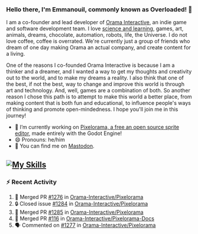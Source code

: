 ### Hello there, I'm Emmanouil, commonly known as Overloaded! 👋
I am a co-founder and lead developer of [Orama Interactive](https://www.oramainteractive.com/), an indie game and software development team. I love [science and learning](https://github.com/OverloadedOrama/KnowledgeBase), games, art, animals, dreams, chocolate, automation, robots, life, the Universe. I do not love coffee, coffee is overrated. We're currently just a group of friends who dream of one day making Orama an actual company, and create content for a living.

One of the reasons I co-founded Orama Interactive is because I am a thinker and a dreamer, and I wanted a way to get my thoughts and creativity out to the world, and to make my dreams a reality. I also think that one of the best, if not the best, way to change and improve this world is through art and technology. And, well, games are a combination of both. So another reason I chose this path is to attempt to make this world a better place, from making content that is both fun and educational, to influence people's ways of thinking and promote open-mindedness. I hope you'll join me in this journey!

- 🔭 I’m currently working on [Pixelorama, a free an open source sprite editor](https://github.com/Orama-Interactive/Pixelorama), made entirely with the Godot Engine!
- 😄 Pronouns: he/him
- 🐘 You can find me on <a rel="me" href="https://mastodon.social/@Overloaded">Mastodon</a>.

[![My Skills](https://skillicons.dev/icons?i=godot,py,cpp,cs,git,linux,html)](https://skillicons.dev)
---

### :zap: Recent Activity

<!--START_SECTION:activity-->
1. 🎉 Merged PR [#1276](https://github.com/Orama-Interactive/Pixelorama/pull/1276) in [Orama-Interactive/Pixelorama](https://github.com/Orama-Interactive/Pixelorama)
2. 🔒 Closed issue [#1284](https://github.com/Orama-Interactive/Pixelorama/issues/1284) in [Orama-Interactive/Pixelorama](https://github.com/Orama-Interactive/Pixelorama)
3. 🎉 Merged PR [#1285](https://github.com/Orama-Interactive/Pixelorama/pull/1285) in [Orama-Interactive/Pixelorama](https://github.com/Orama-Interactive/Pixelorama)
4. 🎉 Merged PR [#116](https://github.com/Orama-Interactive/Pixelorama-Docs/pull/116) in [Orama-Interactive/Pixelorama-Docs](https://github.com/Orama-Interactive/Pixelorama-Docs)
5. 🗣 Commented on [#1277](https://github.com/Orama-Interactive/Pixelorama/issues/1277#issuecomment-2980968460) in [Orama-Interactive/Pixelorama](https://github.com/Orama-Interactive/Pixelorama)
<!--END_SECTION:activity-->

<!--
**OverloadedOrama/OverloadedOrama** is a ✨ _special_ ✨ repository because its `README.md` (this file) appears on your GitHub profile.

Here are some ideas to get you started:

- 👯 I’m looking to collaborate on ...
- 🤔 I’m looking for help with ...
- 💬 Ask me about ...
- 📫 How to reach me: ...
- ⚡ Fun fact: ...
-->

